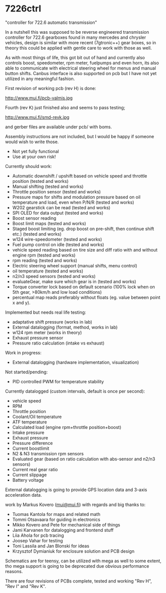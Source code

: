 # 7226ctrl
"controller for 722.6 automatic transmission"

In a nutshell this was supposed to be reverse engineered transmission controller for 722.6 gearboxes found in many mercedes and chrysler vehicles, design is similar with more recent (7gtronic++) gear boxes, so in theory this could be applied with gentle care to work with those as well.

As with most things of life, this got bit out of hand and currently also controls boost, speedometer, rpm meter, fuelpumps and even horn, its also able to communicate with electrical steering wheel for menus and manual button shifts.
Canbus interface is also supported on pcb but I have not yet utilized in any meaningful fashion.

First revision of working pcb (rev H) is done:

<http://www.mui.fi/pcb-valmis.jpg> 

Fourth (rev K) just finished also and seems to pass testing;

<http://www.mui.fi/smd-revk.jpg>

and gerber files are available under pcb/ with boms.

Assembly instructions are not included, but I would be happy if someone would wish to write those.

- Not yet fully functional
- Use at your own risk!

Currently should work:
- Automatic downshift / upshift based on vehicle speed and throttle position (tested and works)
- Manual shifting (tested and works)
- Throttle position sensor (tested and works)
- Pressure maps for shifts and modulation pressure based on oil temperature and load, even when P/N/R (tested and works)
- W202 gearstick can be read (tested and works)
- SPI OLED for data output (tested and works)
- Boost sensor reading
- Boost limit maps (tested and works)
- Staged boost limiting (eg. drop boost on pre-shift, then continue shift etc.) (tested and works)
- w124 wire-speedometer (tested and works)
- Fuel pump control on idle (tested and works)
- vehicle speed reading based on tire size and diff ratio with and without engine rpm (tested and works)
- rpm reading (tested and works)
- Electric steering wheel support (manual shifts, menu control)
- oil temperature (tested and works)
- n2/n3 speed sensors (tested and works)
- evaluateGear, make sure which gear is in (tested and works)
- Torque converter lock based on default scenario (100% lock when on 5th gear, >80km/h and low load conditions)
- percentual map reads preferably without floats (eg. value between point x and y).

Implemented but needs real life testing:
- adaptative shift pressure (works in lab)
- External datalogging (format, method, works in lab)
- w124 rpm meter (works in theory)
- Exhaust pressure sensor
- Pressure ratio calculation (intake vs exhaust)

Work in progress:
- External datalogging (hardware implementation, visualization)

Not started/pending:
- PID controlled PWM for temperature stability

Currently datalogged (custom intervals, default is once per second): 
- vehicle speed
- RPM
- Throttle position
- Coolant/Oil temperature
- ATF temperature
- Calculated load (engine rpm+throttle position+boost)
- Intake pressure
- Exhaust pressure
- Pressure difference
- Current boostlimit
- N2 & N3 transmission rpm sensors
- Evaluated gear (based on ratio calculation with abs-sensor and n2/n3 sensors)
- Current real gear ratio
- Current slippage
- Battery voltage

External datalogging is going to provide GPS location data and 3-axis acceleration data.

work by Markus Kovero (mui@mui.fi) with regards and big thanks to:

- Tuomas Kantola for maps and related math
- Tommi Otsavaara for guiding in electronics
- Mikko Kovero and Pete for mechanical side of things
- Jami Karvanen for datalogging and frontend stuff
- Liia Ahola for pcb tracing
- Joosep Vahar for testing
- Toni Lassila and Jan Blonski for ideas
- Krzysztof Dymianiuk for enclosure solution and PCB design

Schematics are for teensy, can be utilized with mega as well to some extent, tho mega support is going to be deprecated due obvious performance reasons.

There are four revisions of PCBs complete, tested and working "Rev H", "Rev I" and "Rev K".
